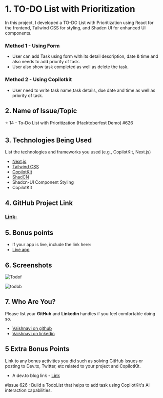 
# 1. TO-DO List with Prioritization
In this project, I developed a TO-DO List with Prioritization using React for the frontend, Tailwind CSS for styling, and Shadcn UI for enhanced UI components.
### Method 1 - Using Form
- User can add Task using form with its detail description, date & time and also needs to add priority of task.
- User also show task completed as well as delete the task.
### Method 2 - Using Copilotkit
- User need to write task name,task details, due date and time as well as priority of task.

## 2. Name of Issue/Topic

⭐ 14 - To-Do List with Prioritization (Hacktoberfest Demo) #626

## 3. Technologies Being Used

List the technologies and frameworks you used (e.g., CopilotKit, Next.js)
- [Next.js](https://nextjs.org)
- [Tailwind CSS](https://tailwindcss.com)
- [CopilotKit](https://copilotkit.ai)
- [ShadCN](https://ui.shadcn.com)
- Shadcn-UI Component Styling
- CopilotKit

## 4. GitHub Project Link

### [Link-](https://github.com/Vaishnavi-Raykar/PriorityTodo---CopilotKit)

## 5. Bonus points

- If your app is live, include the link here:
- [Live app](https://priority-todolist.vercel.app/)
 
## 6. Screenshots

![Todof](https://github.com/user-attachments/assets/11792935-7987-40b5-ab24-74015af97065)


![todob](https://github.com/user-attachments/assets/3f1525b0-e63e-4780-9448-2318de9ff36d)



## 7. Who Are You?

Please list your **GitHub** and **Linkedin** handles if you feel comfortable doing so. 

- [Vaishnavi on github](https://github.com/Vaishnavi-Raykar)
- [Vaishnavi on linkedin](https://www.linkedin.com/in/vaishnavi-raykar-554827265/)

## 5 Extra Bonus Points
Link to any bonus activities you did such as solving GitHub Issues or posting to Dev.to, Twitter, etc related to your project and CopilotKit.
- A dev.to blog link - [Link](https://dev.to/vaishnavi_raykar/priority-based-todo-list-4ap6)

#issue 626 : Build a TodoList that helps to add task using CopilotKit's AI interaction capabilities.
